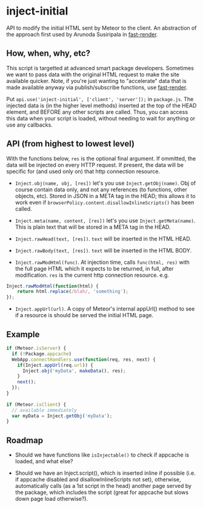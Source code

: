 # inject-initial

API to modify the initial HTML sent by Meteor to the client.  An abstraction
of the approach first used by Arunoda Susiripala in [fast-render](https://atmosphere.meteor.com/package/fast-render).

## How, when, why, etc?

This script is targetted at advanced smart package developers.  Sometimes we
want to pass data with the original HTML request to make the site available
quicker.  Note, if you're just wanting to "accelerate" data that is made
available anyway via publish/subscribe functions, use [fast-render](https://atmosphere.meteor.com/package/fast-render).

Put `api.use('inject-initial', ['client', 'server']);` in `package.js`.
The injected data is (in the higher level methods) inserted at the top
of the HEAD element, and BEFORE any other scripts are called.  Thus,
you can access this data when your script is loaded, without needing
to wait for anything or use any callbacks.

## API (from highest to lowest level)

With the functions below, `res` is the optional final argument.  If ommitted,
the data will be injected on every HTTP request.  If present, the data will
be specific for (and used only on) that http connection resource.

* `Inject.obj(name, obj, [res])` let's you use `Inject.getObj(name)`.  Obj of course 
contain data only, and not any references (to functions, other objects, etc).
Stored in JSON in a META tag in the HEAD; this allows it to work even if
`browserPolicy.content.disallowInlineScripts()` has been called.

* `Inject.meta(name, content, [res])` let's you use `Inject.getMeta(name)`.  This
is plain text that will be stored in a META tag in the HEAD.

* `Inject.rawHead(text, [res])`.  `text` will be inserted in the HTML HEAD.

* `Inject.rawBody(text, [res])`.  `text` will be inserted in the HTML BODY.

* `Inject.rawModHtml(func)`.  At injection time, calls `func(html, res)` with
the full page HTML which it expects to be returned, in full, after modification.
`res` is the current http connection resource.
e.g.

```js
Inject.rawModHtml(function(html) {
	return html.replace(/blah/, 'something');
});
```

* `Inject.appUrl(url)`.  A copy of Meteor's internal appUrl() method to see
if a resource is should be served the initial HTML page.

## Example

```js
if (Meteor.isServer) {
  if (!Package.appcache)
  WebApp.connectHandlers.use(function(req, res, next) {
    if(Inject.appUrl(req.url)) {
      Inject.obj('myData', makeData(), res);
    }
    next();
  });
}
	
if (Meteor.isClient) {
  // available immediately
  var myData = Inject.getObj('myData');
}
```

## Roadmap

* Should we have functions like `isInjectable()` to check if appcache is
loaded, and what else?

* Should we have an Inject.script(), which is inserted inline if possible
(i.e. if appcache disabled and disallowInlineScripts not set), otherwise,
automatically calls (as a 1st script in the head) another page served by
the package, which includes the script (great for appcache but slows down
page load otherwise?).
